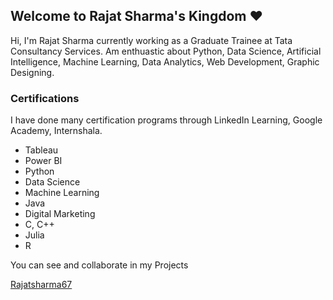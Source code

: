## Welcome to Rajat Sharma's Kingdom ❤

Hi, I'm Rajat Sharma currently working as a Graduate Trainee at Tata Consultancy Services. Am enthuastic about Python, Data Science, Artificial Intelligence, Machine Learning, Data Analytics, Web Development, Graphic Designing. 

### Certifications

I have done many certification programs through LinkedIn Learning, Google Academy, Internshala.

- Tableau
- Power BI
- Python
- Data Science
- Machine Learning
- Java
- Digital Marketing
- C, C++
- Julia
- R

You can see and collaborate in my Projects

[Rajatsharma67](https://github.com/Rajatsharma67) 
